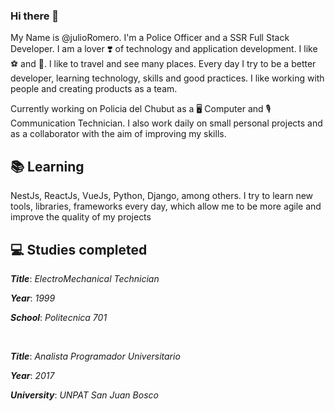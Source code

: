 ### Hi there 👋

My Name is @julioRomero.
I'm a Police Officer and a SSR Full Stack Developer. I am a lover ❣️ of technology and application development. I like ⚽ and 🎸. I like to travel and see many places.
Every day I try to be a better developer, learning technology, skills and good practices. I like working with people and creating products as a team.

Currently working on Policia del Chubut as a 🖥️ Computer and 🎙️ Communication Technician. I also work daily on small personal projects and as a collaborator with the aim of improving my skills.

## 📚 Learning 

  NestJs, ReactJs, VueJs, Python, Django, among others.
  I try to learn new tools, libraries, frameworks every day, which allow me to be more agile and improve the quality of my projects

## 💻 Studies completed

  ***Title***: *ElectroMechanical Technician*
  
  ***Year***: *1999*
  
  ***School***: *Politecnica 701*
  
  <br>
  
  ***Title***: *Analista Programador Universitario*
  
  ***Year***: *2017*
  
  ***University***: *UNPAT San Juan Bosco*



